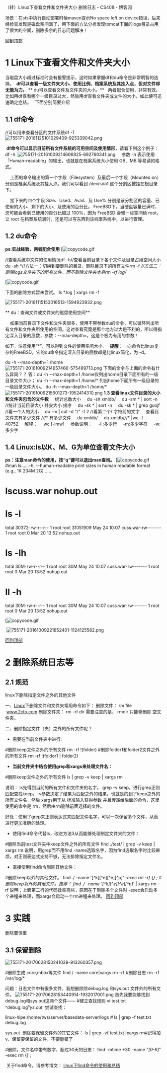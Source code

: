 （转）Linux下查看文件和文件夹大小 删除日志 - CS408 - 博客园

场景：在sts中执行自动部署时候maven提示No space left on device错误，后来经检查发现是磁盘空间满了，用下面的方法分析发现tomcat下面的logs目录占用了很大的空间，删除多余的日志问题解决！

[回到顶部](https://www.cnblogs.com/lixuwu/p/5944062.html#_labelTop)

# 1 Linux下查看文件和文件夹大小

当磁盘大小超过标准时会有报警提示，这时如果掌握df和du命令是非常明智的选择。
 **df可以查看一级文件夹大小、使用比例、档案系统及其挂入点，但对文件却无能为力。**
** du可以查看文件及文件夹的大小。**
  两者配合使用，非常有效。比如用df查看哪个一级目录过大，然后用df查看文件夹或文件的大小，如此便可迅速确定症结。
  下面分别简要介绍

## 1.1 df命令

//可以用来查看分区的文件系统df -T
![755171-20161125101029409-925339042.png](../_resources/d1be2f9adc7fda6dcf1ec722db9cb27e.png)

 **df命令可以显示目前所有文件系统的可用空间及使用情形**，请看下列这个例子：
df -h
 ![755171-20161009214606825-692760341.png](../_resources/9aac71c4a87d416cbddd9bc29db38b88.png)
    参数 -h 表示使用「Human-readable」的输出，也就是在档案系统大小使用 GB、MB 等易读的格式。

    上面的命令输出的第一个字段（Filesystem）及最后一个字段（Mounted on）分别是档案系统及其挂入点。我们可以看到 /dev/sda1 这个分割区被挂在根目录下。

    接下来的四个字段 Size、Used、Avail、及 Use% 分别是该分割区的容量、已使用的大小、剩下的大小、及使用的百分比。 FreeBSD下，当硬盘容量已满时，您可能会看到已使用的百分比超过 100%，因为 FreeBSD 会留一些空间给 root，让 root 在档案系统满时，还是可以写东西到该档案系统中，以进行管理。

## 1.2 du命令

**ps:实战经验，两者配合使用**
[![copycode.gif](Linux下查看文件和文件夹大小%20删除日志%20-%20CS408%20-%20博客园.md#)

//查看系统中文件的使用情况df -h//查看当前目录下各个文件及目录占用空间大小du -sh *//方法一：切换到要删除的目录，删除目录下的所有文件rm -f *//方法二：删除logs文件夹下的所有文件，而不删除文件夹本身rm -rf log/*

[![copycode.gif](Linux下查看文件和文件夹大小%20删除日志%20-%20CS408%20-%20博客园.md#)

下面的删除方式暂未尝试。
ls *.log | xargs rm -f

![755171-20161115153016513-1594923932.png](../_resources/cf115184c7dc8b41e92eac7f791e1260.png)

** du：查询文件或文件夹的磁盘使用空间**

    如果当前目录下文件和文件夹很多，使用不带参数du的命令，可以循环列出所有文件和文件夹所使用的空间。这对查看究竟是那个地方过大是不利的，所以得指定深入目录的层数，参数：--max-depth=，这是个极为有用的参数！

如下，注意使用“*”，可以得到文件的使用空间大小.
    **提醒**：一向命令比linux复杂的FreeBSD，它的du命令指定深入目录的层数却是比linux简化，为 -d。

du -h --max-depth=1 /home
 ![755171-20161009214957466-575489713.png](../_resources/08fb7cec020106ffb73a1d83be375dc8.png)
下面的命令与上面的命令有什么异同？？
答：du -h --max-depth=1 /home仅列出home目录下面所有的一级目录文件大小；
du -h --max-depth=1 /home/* 列出home下面所有一级目录的一级目录文件大小。
du -h --max-depth=1 /home/*
![755171-20161009215601273-1952414310.png](../_resources/35d27dd91fe7e161d56acf94d4a7214e.png)
**1.3 查看linux文件目录的大小和文件夹包含的文件数**
    统计总数大小
    du -sh xmldb/
    du -sm * | sort -n //统计当前目录大小 并安大小 排序
    du -sk * | sort -n
    du -sk * | grep guojf //看一个人的大小
    du -m | cut -d "/" -f 2 //看第二个/ 字符前的文字
    查看此文件夹有多少文件 /*/*/* 有多少文件
    du xmldb/
    du xmldb/*/*/* |wc -l
    40752
    解释：
    wc [-lmw]
    参数说明：
    -l :多少行
    -m:多少字符
    -w:多少字

## **1.4 Linux:ls以K、M、G为单位查看文件大小**

**ps：注意man命令的使用，按“q”键可以退出man查询。**
[![copycode.gif](Linux下查看文件和文件夹大小%20删除日志%20-%20CS408%20-%20博客园.md#)
#man  ls……-h, --human-readable
print sizes in human readable format (e.g., 1K 234M 2G)
……

# lscuss.war nohup.out

# ls -l

total 30372-rw-r--r-- 1 root root 31051909 May 24  10:07 cuss.war-rw------- 1 root root 0 Mar 20  13:52 nohup.out

# ls -lh

total 30M-rw-r--r-- 1 root root 30M May 24  10:07 cuss.war-rw------- 1 root root 0 Mar 20  13:52 nohup.out

# ll -h

total 30M-rw-r--r-- 1 root root 30M May 24  10:07 cuss.war-rw------- 1 root root 0 Mar 20  13:52 nohup.out

[![copycode.gif](Linux下查看文件和文件夹大小%20删除日志%20-%20CS408%20-%20博客园.md#)

 ![755171-20161009221852401-1124125582.png](../_resources/31eef1da8876454a45550ac3c0f86f1e.png)

[回到顶部](https://www.cnblogs.com/lixuwu/p/5944062.html#_labelTop)

# 2 删除系统日志等

## 2.1 规范

linux下删除指定文件之外的其他文件

一、[Linux](http://www.2cto.com/os/linux/)下删除文件和文件夹常用命令如下：
删除文件： rm file  www.2cto.com
删除文件夹： rm -rf dir
需要注意的是， rmdir 只能够删除 空文件夹。

二、删除指定文件（夹）之外的所有文件呢？

- 需要在当前文件夹中进行:

#删除keep文件之外的所有文件
rm -rf !(folder) #删除folder1和folder2文件之外的所有文件
rm -rf !(folder1 | folder2)

- ****当前文件夹中结合使用grep和xargs来处理文件名：****

#删除keep文件之外的所有文件
ls | grep -v keep | xargs rm

说明： ls先得到当前的所有文件和文件夹的名字， grep -v keep，进行grep正则匹配查找keep，-v参数决定了结果为匹配之外的结果，也就是的到了keep之外的所有文件名，然后 xargs用于从 标准输入获得参数 并且传递给后面的命令，这里使用的命令是 rm，然后由rm删除前面选择的文件。

好处：使用了grep来正则表达式来匹配文件名字，可以一次保留多个文件，从而进行更加准确的处理。

- 使用find命令代替ls，改进方法3从而能够处理制定文件夹的文件：

#删除当前test文件夹中keep文件之外的所有文件
find ./test/ | grep -v keep | xargs rm
说明，用grep而不用find -name选取名字，因为find选取名字时比较麻烦，对正则表达式支持不够，无法排除指定文件名。

- 直接使用find命令删除其他文件：

#删除keep以外的其他文件。
find ./ -name '[^k][^e][^e][^p]*' -exec rm -rf {} \; #删除keep以外的其他文件。推荐！
find ./ -name '[^k][^e][^e][^p]*' | xargs rm -rf
说明：上面第二行的代码效率高些，原因在于删除多个文件时 -exec会启动多个进程来处理，而xargs会启动一个rm进程来处理。
[回到顶部](https://www.cnblogs.com/lixuwu/p/5944062.html#_labelTop)

# 3 实践

删除要慎重

## 3.1 保留删除

![755171-20170628150241039-913260357.png](../_resources/9781c40f6f9a2ac79e90032a66f8d436.png)

#删除生成 core,mbox等文件
find / -name core|xargs rm –rf
#删除日志
rm -rf /var/log/*

问题：日志文件中有很多文件，我想删除除debug.log 和sys.out 文件外的所有文件。
![755171-20170628153440914-1932017001.png](../_resources/6a8df98331fc60b14ba49d644dbf5928.png)
首先我要能够找到debug.log和sys.out这两个文件——
#建立查找规则 vi test.txt ^debug.log$^sys.out$
 尝试查找：

linux-hipe:/home/tws/server/basedata-server/logs # ls | grep -f test.txt debug.log

sys.out
 删除要保留文件外的其它文件：
ls | grep -vf test.txt |xargs  rm#记得加v，保留要保留的文件，不要删错了

#删除，文件名中带有数字，超过30天的日志：
find -mtime +30 -name "*[0-9]*" -exec rm {} \;

 关于find命令，请参考博文：
[linux下find命令的使用和总结](http://www.cnblogs.com/lixuwu/p/7816390.html)